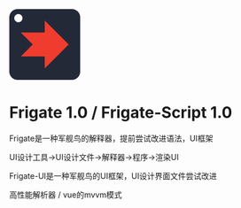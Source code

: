 <picture>
  <source media="(prefers-color-scheme: dark)" srcset="Frigate-Logo.png">
  <img src="Frigate-Logo.png" alt="Frigate-Logo" height="128">
</picture>

# Frigate 1.0 / Frigate-Script 1.0 

Frigate是一种军舰鸟的解释器，提前尝试改进语法，UI框架

UI设计工具→UI设计文件→解释器→程序→渲染UI

Frigate-UI是一种军舰鸟的UI框架，UI设计界面文件尝试改进

高性能解析器 / vue的mvvm模式


